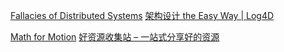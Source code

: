 [Fallacies of Distributed Systems](https://architecturenotes.co/fallacies-of-distributed-systems/)
[架构设计 the Easy Way | Log4D](https://blog.alswl.com/2023/07/architecture-design-the-easy-way/)

[Math for Motion](https://soulwire.co.uk/math-for-motion/)
[好资源收集站 – 一站式分享好的资源](https://www.9080hou.com/)
